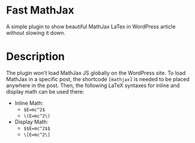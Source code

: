 # Fast MathJax
A simple plugin to show beautiful MathJax LaTex in WordPress article without slowing it down.

# Description
The plugin won't load MathJax JS globally on the WordPress site. To load MathJax in a specific post, the shortcode `[mathjax]` is needed to be placed anywhere in the post.
Then, the following LaTeX syntaxes for inline and display math can be used there:

- Inline Math: 
  - `$E=mc^2$` 
  - `\(E=mc^2\)`   
- Display Math: 
  - `$$E=mc^2$$` 
  - `\[E=mc^2\]`
